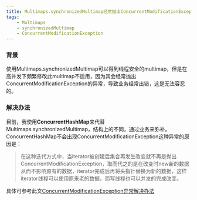 ```yaml
---
title: Multimaps.synchronizedMultimap经常抛出ConcurrentModificationException异常
tags:
    - Multimaps
    - synchronizedMultimap
    - ConcurrentModificationException
---
```


### 背景
使用Multimaps.synchronizedMultimap可以得到线程安全的multimap，但是在高并发下频繁修改此multimap不适用，因为其会经常抛出ConcurrentModificationException的异常，导致业务经常出错，这是无法容忍的。

### 解决办法
目前，我使用**ConcurrentHashMap**来代替Multimaps.synchronizedMultimap，结构上的不同，通过业务来弥补。ConcurrentHashMap不会出现ConcurrentModificationException这种异常的原因是：
> 在这种迭代方式中，当iterator被创建后集合再发生改变就不再是抛出ConcurrentModificationException，取而代之的是在改变时new新的数据从而不影响原有的数据，iterator完成后再将头指针替换为新的数据，这样iterator线程可以使用原来老的数据，而写线程也可以并发的完成改变。

具体可参考此文[ConcurrentModificationException异常解决办法](http://blog.sina.com.cn/s/blog_56d8ea900101h87e.html)
